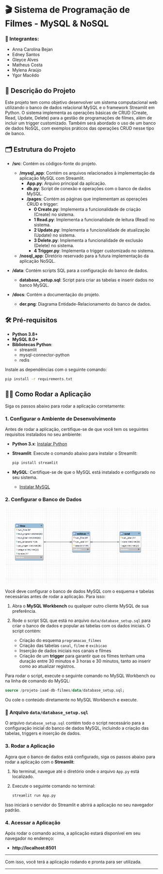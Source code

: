 # 🎬 Sistema de Programação de Filmes - MySQL & NoSQL 

### 👥 Integrantes:
- Anna Carolina Bejan
- Edney Santos
- Gleyce Alves
- Matheus Costa
- Mylena Araújo
- Ygor Macêdo

## 📝 Descrição do Projeto

Este projeto tem como objetivo desenvolver um sistema computacional web utilizando o banco de dados relacional MySQL e o framework Streamlit em Python. O sistema implementa as operações básicas de CRUD (Create, Read, Update, Delete) para a gestão de programações de filmes, além de incluir um trigger customizado. Também será abordado o uso de um banco de dados NoSQL, com exemplos práticos das operações CRUD nesse tipo de banco.

## 🗂️ Estrutura do Projeto

- **/src**: Contém os códigos-fonte do projeto.
  - **/mysql_app**: Contém os arquivos relacionados à implementação da aplicação MySQL com Streamlit.
    - **App.py**: Arquivo principal da aplicação.
    - **db.py**: Script de conexão e operações com o banco de dados MySQL.
    - **/pages**: Contém as páginas que implementam as operações CRUD e trigger:
      - **0 Create.py**: Implementa a funcionalidade de criação (Create) no sistema.
      - **1 Read.py**: Implementa a funcionalidade de leitura (Read) no sistema.
      - **2 Update.py**: Implementa a funcionalidade de atualização (Update) no sistema.
      - **3 Delete.py**: Implementa a funcionalidade de exclusão (Delete) no sistema.
      - **4 Trigger.py**: Implementa o trigger customizado no sistema.
  - **/nosql_app**: Diretório reservado para a futura implementação da aplicação NoSQL.

- **/data**: Contém scripts SQL para a configuração do banco de dados.
  - **database_setup.sql**: Script para criar as tabelas e inserir dados no banco MySQL.

- **/docs**: Contém a documentação do projeto.
  - **der.png**: Diagrama Entidade-Relacionamento do banco de dados.

## 🛠️ Pré-requisitos

- **Python 3.8+**
- **MySQL 8.0+**
- **Bibliotecas Python**:
  - streamlit
  - mysql-connector-python
  - redis

Instale as dependências com o seguinte comando:

```bash
pip install -r requirements.txt
```

## 🏃‍♂️ Como Rodar a Aplicação

Siga os passos abaixo para rodar a aplicação corretamente:

### 1. Configurar o Ambiente de Desenvolvimento

Antes de rodar a aplicação, certifique-se de que você tem os seguintes requisitos instalados no seu ambiente:

- **Python 3.x**: [Instalar Python](https://www.python.org/downloads/)
- **Streamlit**: Execute o comando abaixo para instalar o Streamlit:
  
  ```bash
  pip install streamlit
  ```

- **MySQL**: Certifique-se de que o MySQL está instalado e configurado no seu sistema.
  
  - [Instalar MySQL](https://dev.mysql.com/downloads/installer/)

### 2. Configurar o Banco de Dados

![Diagrama de Entidade e Relacionamento](docs/der.png)

Você deve configurar o banco de dados MySQL com o esquema e tabelas necessárias antes de rodar a aplicação. Para isso:

1. Abra o **MySQL Workbench** ou qualquer outro cliente MySQL de sua preferência.
2. Rode o script SQL que está no arquivo `data/database_setup.sql` para criar o banco de dados e popular as tabelas com os dados iniciais. O script contém:

   - Criação do esquema `programacao_filmes`
   - Criação das tabelas `canal`, `filme` e `exibicao`
   - Inserção de dados iniciais nos canais e filmes
   - Criação de um **trigger** para garantir que os filmes tenham uma duração entre 30 minutos e 3 horas e 30 minutos, tanto ao inserir como ao atualizar registros.

Para rodar o script, execute o seguinte comando no MySQL Workbench ou na linha de comando do MySQL:

```sql
source /projeto-iaad-db-filmes/data/database_setup.sql;
```

Ou cole o conteúdo diretamente no MySQL Workbench e execute.

### 📜 Arquivo `data/database_setup.sql`

O arquivo `database_setup.sql` contém todo o script necessário para a configuração inicial do banco de dados MySQL, incluindo a criação das tabelas, triggers e inserção de dados. 

### 3. Rodar a Aplicação

Agora que o banco de dados está configurado, siga os passos abaixo para rodar a aplicação com o **Streamlit**:

1. No terminal, navegue até o diretório onde o arquivo `App.py` está localizado.

2. Execute o seguinte comando no terminal:

    ```bash
    streamlit run App.py
    ```

Isso iniciará o servidor do Streamlit e abrirá a aplicação no seu navegador padrão.

### 4. Acessar a Aplicação

Após rodar o comando acima, a aplicação estará disponível em seu navegador no endereço:

- **http://localhost:8501**

---

Com isso, você terá a aplicação rodando e pronta para ser utilizada.

---
